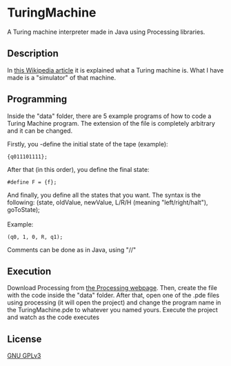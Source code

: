 # TuringMachine
A Turing machine interpreter made in Java using Processing libraries.

## Description
In [this Wikipedia article](https://en.wikipedia.org/wiki/Turing_machine) it is explained what a Turing machine is.
What I have made is a "simulator" of that machine.

## Programming
Inside the "data" folder, there are 5 example programs of how to code a Turing Machine program. The extension of the file is completely arbitrary and it can be changed.

Firstly, you -define the initial state of the tape (example):
```Td
{q011101111};
```

After that (in this order), you define the final state:
```Td
#define F = {f};
```

And finally, you define all the states that you want. The syntax is the following: (state, oldValue, newValue, L/R/H (meaning "left/right/halt"), goToState);<br/><br/>
Example:
```Td
(q0, 1, 0, R, q1);
```

Comments can be done as in Java, using "//"

## Execution
Download Processing from [the Processing webpage](https://processing.org/download/). Then, create the file with the code inside the "data" folder. After that, open one of the .pde files using processing (it will open the project) and change the program name in the TuringMachine.pde to whatever you named yours. Execute the project and watch as the code executes

## License
[GNU GPLv3](https://choosealicense.com/licenses/gpl-3.0/)
